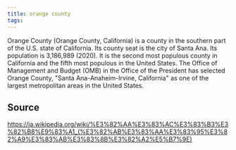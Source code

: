 ```yaml
---
title: orange county
tags: 
---
```


Orange County (Orange County, California) is a county in the southern part of the U.S. state of California. Its county seat is the city of Santa Ana. Its population is 3,186,989 (2020). It is the second most populous county in California and the fifth most populous in the United States. The Office of Management and Budget (OMB) in the Office of the President has selected Orange County, "Santa Ana-Anaheim-Irvine, California" as one of the largest metropolitan areas in the United States.

## Source
https://ja.wikipedia.org/wiki/%E3%82%AA%E3%83%AC%E3%83%B3%E3%82%B8%E9%83%A1_(%E3%82%AB%E3%83%AA%E3%83%95%E3%82%A9%E3%83%AB%E3%83%8B%E3%82%A2%E5%B7%9E)